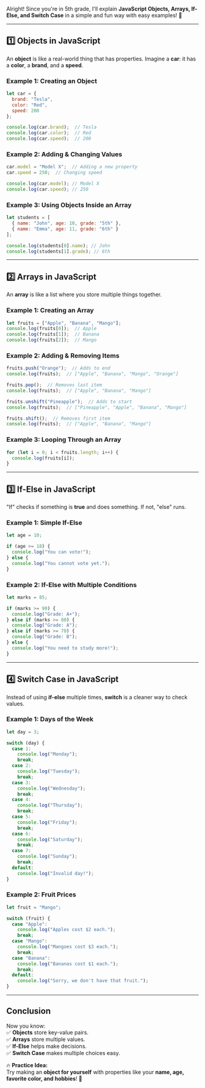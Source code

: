 Alright! Since you're in 5th grade, I'll explain **JavaScript Objects, Arrays, If-Else, and Switch Case** in a simple and fun way with easy examples! 🚀  

---

## **1️⃣ Objects in JavaScript**
An **object** is like a real-world thing that has properties. Imagine a **car**: it has a **color**, a **brand**, and a **speed**.  

### **Example 1: Creating an Object**
```js
let car = {
  brand: "Tesla",
  color: "Red",
  speed: 200
};

console.log(car.brand);  // Tesla
console.log(car.color);  // Red
console.log(car.speed);  // 200
```

### **Example 2: Adding & Changing Values**
```js
car.model = "Model X";  // Adding a new property
car.speed = 250;  // Changing speed

console.log(car.model); // Model X
console.log(car.speed); // 250
```

### **Example 3: Using Objects Inside an Array**
```js
let students = [
  { name: "John", age: 10, grade: "5th" },
  { name: "Emma", age: 11, grade: "6th" }
];

console.log(students[0].name); // John
console.log(students[1].grade); // 6th
```

---

## **2️⃣ Arrays in JavaScript**
An **array** is like a list where you store multiple things together.

### **Example 1: Creating an Array**
```js
let fruits = ["Apple", "Banana", "Mango"];
console.log(fruits[0]);  // Apple
console.log(fruits[1]);  // Banana
console.log(fruits[2]);  // Mango
```

### **Example 2: Adding & Removing Items**
```js
fruits.push("Orange");  // Adds to end
console.log(fruits);  // ["Apple", "Banana", "Mango", "Orange"]

fruits.pop();  // Removes last item
console.log(fruits);  // ["Apple", "Banana", "Mango"]

fruits.unshift("Pineapple");  // Adds to start
console.log(fruits);  // ["Pineapple", "Apple", "Banana", "Mango"]

fruits.shift();  // Removes first item
console.log(fruits);  // ["Apple", "Banana", "Mango"]
```

### **Example 3: Looping Through an Array**
```js
for (let i = 0; i < fruits.length; i++) {
  console.log(fruits[i]);
}
```

---

## **3️⃣ If-Else in JavaScript**
"If" checks if something is **true** and does something. If not, "else" runs.

### **Example 1: Simple If-Else**
```js
let age = 10;

if (age >= 18) {
  console.log("You can vote!");
} else {
  console.log("You cannot vote yet.");
}
```

### **Example 2: If-Else with Multiple Conditions**
```js
let marks = 85;

if (marks >= 90) {
  console.log("Grade: A+");
} else if (marks >= 80) {
  console.log("Grade: A");
} else if (marks >= 70) {
  console.log("Grade: B");
} else {
  console.log("You need to study more!");
}
```

---

## **4️⃣ Switch Case in JavaScript**
Instead of using **if-else** multiple times, **switch** is a cleaner way to check values.

### **Example 1: Days of the Week**
```js
let day = 3;

switch (day) {
  case 1:
    console.log("Monday");
    break;
  case 2:
    console.log("Tuesday");
    break;
  case 3:
    console.log("Wednesday");
    break;
  case 4:
    console.log("Thursday");
    break;
  case 5:
    console.log("Friday");
    break;
  case 6:
    console.log("Saturday");
    break;
  case 7:
    console.log("Sunday");
    break;
  default:
    console.log("Invalid day!");
}
```

### **Example 2: Fruit Prices**
```js
let fruit = "Mango";

switch (fruit) {
  case "Apple":
    console.log("Apples cost $2 each.");
    break;
  case "Mango":
    console.log("Mangoes cost $3 each.");
    break;
  case "Banana":
    console.log("Bananas cost $1 each.");
    break;
  default:
    console.log("Sorry, we don't have that fruit.");
}
```

---

## **Conclusion**
Now you know:  
✅ **Objects** store key-value pairs.  
✅ **Arrays** store multiple values.  
✅ **If-Else** helps make decisions.  
✅ **Switch Case** makes multiple choices easy.  

🔥 **Practice Idea:**  
Try making an **object for yourself** with properties like your **name, age, favorite color, and hobbies**! 🚀